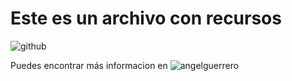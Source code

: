 # Este es un archivo con recursos

![github](https://www.github.com)

Puedes encontrar más informacion en ![angelguerrero](https://angelguerrero.github.io/angel/)